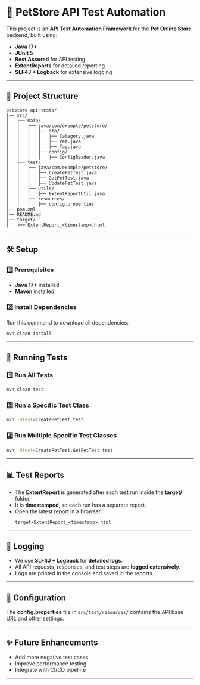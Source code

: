 # 🐾 PetStore API Test Automation

This project is an **API Test Automation Framework** for the **Pet Online Store** backend, built using:
- **Java 17+**
- **JUnit 5**
- **Rest Assured** for API testing
- **ExtentReports** for detailed reporting
- **SLF4J + Logback** for extensive logging

---

## 📂 Project Structure

```
petstore-api-tests/
│── src/
│   ├── main/
│   │   ├── java/com/example/petstore/
│   │   │   ├── dto/
│   │   │   │   ├── Category.java
│   │   │   │   ├── Pet.java
│   │   │   │   ├── Tag.java
│   │   │   ├── config/
│   │   │   │   ├── ConfigReader.java
│   ├── test/
│   │   ├── java/com/example/petstore/
│   │   │   ├── CreatePetTest.java
│   │   │   ├── GetPetTest.java
│   │   │   ├── UpdatePetTest.java
│   │   ├── utils/
│   │   │   ├── ExtentReportUtil.java
│   │   ├── resources/
│   │   │   ├── config.properties
│── pom.xml                      
│── README.md                    
│── target/                      
│   ├── ExtentReport_<timestamp>.html  
```

---

## 🛠️ Setup

### 1️⃣ Prerequisites
- **Java 17+** installed
- **Maven** installed

### 2️⃣ Install Dependencies
Run this command to download all dependencies:
```bash
mvn clean install
```

---

## 🚀 Running Tests

### 1️⃣ Run All Tests
```bash
mvn clean test
```

### 2️⃣ Run a Specific Test Class
```bash
mvn -Dtest=CreatePetTest test
```

### 3️⃣ Run Multiple Specific Test Classes
```bash
mvn -Dtest=CreatePetTest,GetPetTest test
```

---

## 📊 Test Reports

- The **ExtentReport** is generated after each test run inside the **target/** folder.
- It is **timestamped**, so each run has a separate report.
- Open the latest report in a browser:
  ```
  target/ExtentReport_<timestamp>.html
  ```

---

## 📜 Logging

- We use **SLF4J + Logback** for **detailed logs**.
- All API requests, responses, and test steps are **logged extensively**.
- Logs are printed in the console and saved in the reports.

---

## 🔧 Configuration

The **config.properties** file in `src/test/resources/` contains the API base URL and other settings.  

---

## ✨ Future Enhancements

- Add more negative test cases
- Improve performance testing
- Integrate with CI/CD pipeline

---

